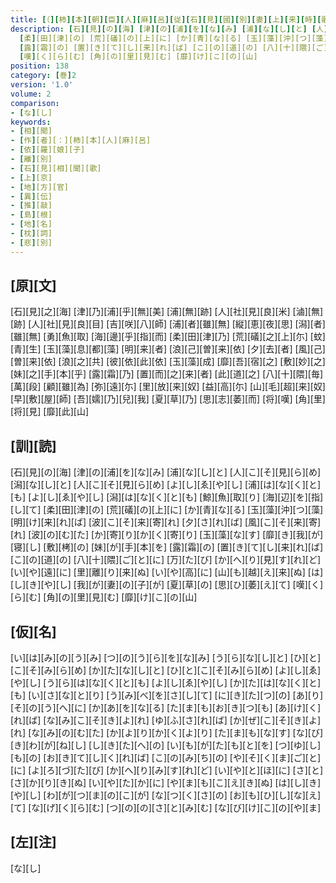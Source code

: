 ```yaml
---
title: [（][柿][本][朝][臣][人][麻][呂][従][石][見][國][別][妻][上][来][時][歌][二][首][[并][短][歌]][）][或][本][歌][一][首][[并][短][歌]]
description: [石][見][の][海] [津][の][浦][を][な][み] [浦][な][し][と] [人][こ][そ][見][ら][め] [潟][な][し][と] [人][こ][そ][見][ら][め] [よ][し][ゑ][や][し] [浦][は][な][く][と][も] [よ][し][ゑ][や][し] [潟][は][な][く][と][も] [鯨][魚][取][り] [海][辺][を][指][し][て]
  [柔][田][津][の] [荒][礒][の][上][に] [か][青][な][る] [玉][藻][沖][つ][藻] [明][け][来][れ][ば] [波][こ][そ][来][寄][れ] [夕][さ][れ][ば] [風][こ][そ][来][寄][れ] [波][の][む][た] [か][寄][り][か][く][寄][り] [玉][藻][な][す] [靡][き][我][が][寝][し] [敷][栲][の] [妹][が][手][本][を]
  [露][霜][の] [置][き][て][し][来][れ][ば] [こ][の][道][の] [八][十][隈][ご][と][に] [万][た][び] [か][へ][り][見][す][れ][ど] [い][や][遠][に] [里][離][り][来][ぬ] [い][や][高][に] [山][も][越][え][来][ぬ] [は][し][き][や][し] [我][が][妻][の][子][が] [夏][草][の] [思][ひ][萎][え][て]
  [嘆][く][ら][む] [角][の][里][見][む] [靡][け][こ][の][山]
position: 138
category: [巻]2
version: '1.0'
volume: 2
comparison:
- [な][し]
keywords:
- [相][聞]
- [作][者][：][柿][本][人][麻][呂]
- [依][羅][娘][子]
- [離][別]
- [石][見][相][聞][歌]
- [上][京]
- [地][方][官]
- [異][伝]
- [推][敲]
- [島][根]
- [地][名]
- [枕][詞]
- [悲][別]
---
```


## [原][文]

[石][見][之][海] [津][乃][浦][乎][無][美] [浦][無][跡] [人][社][見][良][米] [滷][無][跡] [人][社][見][良][目] [吉][咲][八][師] [浦][者][雖][無] [縦][恵][夜][思] [潟][者][雖][無] [勇][魚][取] [海][邊][乎][指][而] [柔][田][津][乃] [荒][礒][之][上][尓] [蚊][青][生] [玉][藻][息][都][藻] [明][来][者] [浪][己][曽][来][依] [夕][去][者] [風][己][曽][来][依] [浪][之][共] [彼][依][此][依] [玉][藻][成] [靡][吾][宿][之] [敷][妙][之] [妹][之][手][本][乎] [露][霜][乃] [置][而][之][来][者] [此][道][之] [八][十][隈][毎] [萬][段] [顧][雖][為] [弥][遠][尓] [里][放][来][奴] [益][高][尓] [山][毛][超][来][奴] [早][敷][屋][師] [吾][嬬][乃][兒][我] [夏][草][乃] [思][志][萎][而] [将][嘆] [角][里][将][見] [靡][此][山]

## [訓][読]

[石][見][の][海] [津][の][浦][を][な][み] [浦][な][し][と] [人][こ][そ][見][ら][め] [潟][な][し][と] [人][こ][そ][見][ら][め] [よ][し][ゑ][や][し] [浦][は][な][く][と][も] [よ][し][ゑ][や][し] [潟][は][な][く][と][も] [鯨][魚][取][り] [海][辺][を][指][し][て] [柔][田][津][の] [荒][礒][の][上][に] [か][青][な][る] [玉][藻][沖][つ][藻] [明][け][来][れ][ば] [波][こ][そ][来][寄][れ] [夕][さ][れ][ば] [風][こ][そ][来][寄][れ] [波][の][む][た] [か][寄][り][か][く][寄][り] [玉][藻][な][す] [靡][き][我][が][寝][し] [敷][栲][の] [妹][が][手][本][を] [露][霜][の] [置][き][て][し][来][れ][ば] [こ][の][道][の] [八][十][隈][ご][と][に] [万][た][び] [か][へ][り][見][す][れ][ど] [い][や][遠][に] [里][離][り][来][ぬ] [い][や][高][に] [山][も][越][え][来][ぬ] [は][し][き][や][し] [我][が][妻][の][子][が] [夏][草][の] [思][ひ][萎][え][て] [嘆][く][ら][む] [角][の][里][見][む] [靡][け][こ][の][山]

## [仮][名]

[い][は][み][の][う][み] [つ][の][う][ら][を][な][み] [う][ら][な][し][と] [ひ][と][こ][そ][み][ら][め] [か][た][な][し][と] [ひ][と][こ][そ][み][ら][め] [よ][し][ゑ][や][し] [う][ら][は][な][く][と][も] [よ][し][ゑ][や][し] [か][た][は][な][く][と][も] [い][さ][な][と][り] [う][み][べ][を][さ][し][て] [に][き][た][つ][の] [あ][り][そ][の][う][へ][に] [か][あ][を][な][る] [た][ま][も][お][き][つ][も] [あ][け][く][れ][ば] [な][み][こ][そ][き][よ][れ] [ゆ][ふ][さ][れ][ば] [か][ぜ][こ][そ][き][よ][れ] [な][み][の][む][た] [か][よ][り][か][く][よ][り] [た][ま][も][な][す] [な][び][き][わ][が][ね][し] [し][き][た][へ][の] [い][も][が][た][も][と][を] [つ][ゆ][し][も][の] [お][き][て][し][く][れ][ば] [こ][の][み][ち][の] [や][そ][く][ま][ご][と][に] [よ][ろ][づ][た][び] [か][へ][り][み][す][れ][ど] [い][や][と][ほ][に] [さ][と][さ][か][り][き][ぬ] [い][や][た][か][に] [や][ま][も][こ][え][き][ぬ] [は][し][き][や][し] [わ][が][つ][ま][の][こ][が] [な][つ][く][さ][の] [お][も][ひ][し][な][え][て] [な][げ][く][ら][む] [つ][の][の][さ][と][み][む] [な][び][け][こ][の][や][ま]

## [左][注]

[な][し]
